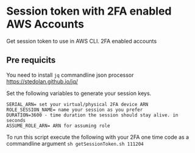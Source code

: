 # Session token with 2FA enabled AWS Accounts
Get session token to use in AWS CLI. 2FA enabled accounts


## Pre requicits
You need to install `jq` commandline json processor
https://stedolan.github.io/jq/

Set the following variables to generate your session keys.


```
SERIAL_ARN= set your virtual/physical 2FA device ARN
ROLE_SESSION_NAME= name your session as you prefer
DURATION=3600 - time duration the session should stay alive. in seconds
ASSUME_ROLE_ARN= ARN for assuming role
```
To run this script execute the following with your 2FA one time code as a commandline argument
```sh getSessionToken.sh 111204```
